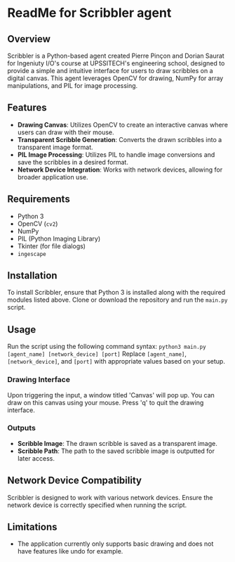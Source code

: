 # ReadMe for Scribbler agent

## Overview

Scribbler is a Python-based agent created Pierre Pinçon and Dorian Saurat for Ingeniuty I/O's course at UPSSITECH's engineering school, designed to provide a simple and intuitive interface for users to draw scribbles on a digital canvas. This agent leverages OpenCV for drawing, NumPy for array manipulations, and PIL for image processing.

## Features

- **Drawing Canvas**: Utilizes OpenCV to create an interactive canvas where users can draw with their mouse.
- **Transparent Scribble Generation**: Converts the drawn scribbles into a transparent image format.
- **PIL Image Processing**: Utilizes PIL to handle image conversions and save the scribbles in a desired format.
- **Network Device Integration**: Works with network devices, allowing for broader application use.

## Requirements

- Python 3
- OpenCV (`cv2`)
- NumPy
- PIL (Python Imaging Library)
- Tkinter (for file dialogs)
- `ingescape`

## Installation

To install Scribbler, ensure that Python 3 is installed along with the required modules listed above. Clone or download the repository and run the `main.py` script.

## Usage

Run the script using the following command syntax:
`python3 main.py [agent_name] [network_device] [port]`
Replace `[agent_name]`, `[network_device]`, and `[port]` with appropriate values based on your setup.

### Drawing Interface

Upon triggering the input, a window titled 'Canvas' will pop up. You can draw on this canvas using your mouse. Press 'q' to quit the drawing interface.

### Outputs

- **Scribble Image**: The drawn scribble is saved as a transparent image.
- **Scribble Path**: The path to the saved scribble image is outputted for later access.

## Network Device Compatibility

Scribbler is designed to work with various network devices. Ensure the network device is correctly specified when running the script.

## Limitations

- The application currently only supports basic drawing and does not have features like undo for example.

